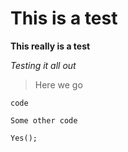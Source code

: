 # This is a test

**This really is a test**

*Testing it all out*

> Here we go

`code`

```
Some other code

Yes();
```
